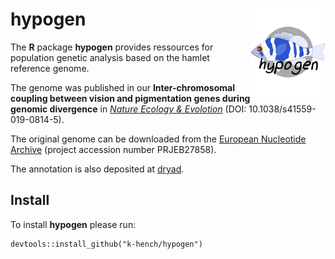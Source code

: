 # hypogen <img src="man/figures/logo.png" align="right" alt="" width="120" />

The **R** package **hypogen** provides ressources for population genetic analysis based on the hamlet reference genome.

The genome was published in our **Inter-chromosomal coupling between vision and pigmentation genes during genomic divergence** in [*Nature Ecology & Evolotion*](https://www.nature.com/natecolevol/) (DOI: 10.1038/s41559-019-0814-5).

The original genome can be downloaded from the [European Nucleotide Archive](https://www.ebi.ac.uk/ena/data/view/GCA_900610375.1) (project accession number PRJEB27858).

The annotation is also deposited at [dryad](https://doi.org/10.5061/dryad.pg8q56g). 

## Install

To install **hypogen** please run:
```
devtools::install_github("k-hench/hypogen")
```
